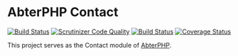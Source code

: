# AbterPHP Contact

[![Build Status](https://github.com/abterphp/contact/actions/workflows/ci.yml/badge.svg?branch=main)](https://github.com/abterphp/contact/actions)
[![Scrutinizer Code Quality](https://scrutinizer-ci.com/g/abterphp/contact/badges/quality-score.png?b=main)](https://scrutinizer-ci.com/g/abterphp/contact/?branch=main)
[![Build Status](https://scrutinizer-ci.com/g/abterphp/contact/badges/build.png?b=main)](https://scrutinizer-ci.com/g/abterphp/contact/build-status/main)
[![Coverage Status](https://coveralls.io/repos/github/abterphp/contact/badge.svg)](https://coveralls.io/github/abterphp/contact)

This project serves as the Contact module of [AbterPHP](https://github.com/abtercms/abterphp).
